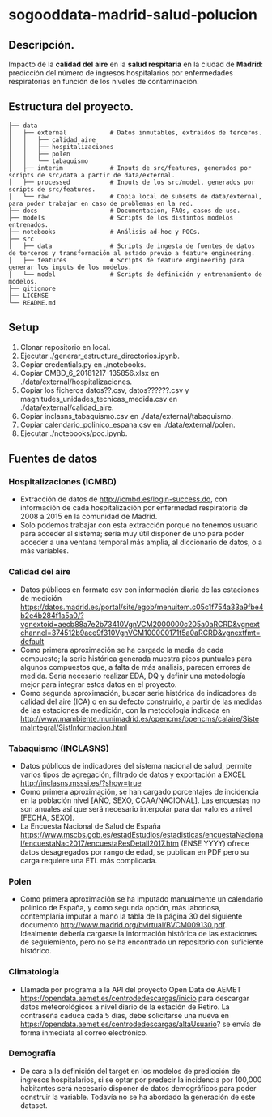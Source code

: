 # sogooddata-madrid-salud-polucion

## Descripción.
Impacto de la **calidad del aire** en la **salud respitaria** en la ciudad de **Madrid**: predicción del número de ingresos hospitalarios por enfermedades respiratorias en función de los niveles de contaminación.

## Estructura del proyecto.
 
    ├── data
    │   ├── external            # Datos inmutables, extraídos de terceros.
    │   │   ├── calidad_aire
    │   │   ├── hospitalizaciones
    │   │   ├── polen
    │   │   └── tabaquismo
    │   ├── interim             # Inputs de src/features, generados por scripts de src/data a partir de data/external.
    │   ├── processed           # Inputs de los src/model, generados por scripts de src/features.
    │   └── raw                 # Copia local de subsets de data/external, para poder trabajar en caso de problemas en la red.
    ├── docs                    # Documentación, FAQs, casos de uso.
    ├── models                  # Scripts de los distintos modelos entrenados.
    ├── notebooks               # Análisis ad-hoc y POCs.
    ├── src
    │   ├── data                # Scripts de ingesta de fuentes de datos de terceros y transformación al estado previo a feature engineering.
    │   ├── features            # Scripts de feature engineering para generar los inputs de los modelos.
    │   └── model               # Scripts de definición y entrenamiento de modelos.
    ├── gitignore
    ├── LICENSE
    └── README.md

## Setup

1. Clonar repositorio en local.
2. Ejecutar ./generar_estructura_directorios.ipynb.
3. Copiar credentials.py en ./notebooks.
4. Copiar CMBD_6_20181217-135856.xlsx en ./data/external/hospitalizaciones.
5. Copiar los ficheros datos??.csv, datos??????.csv y magnitudes_unidades_tecnicas_medida.csv en ./data/external/calidad_aire.
6. Copiar inclasns_tabaquismo.csv en ./data/external/tabaquismo.
7. Copiar calendario_polinico_espana.csv en ./data/external/polen.
8. Ejecutar ./notebooks/poc.ipynb.

## Fuentes de datos
### Hospitalizaciones (ICMBD)
* Extracción de datos de http://icmbd.es/login-success.do, con información de cada hospitalización por enfermedad respiratoria de 2008 a 2015 en la comunidad de Madrid.
* Solo podemos trabajar con esta extracción porque no tenemos usuario para acceder al sistema; sería muy útil disponer de uno para poder acceder a una ventana temporal más amplia, al diccionario de datos, o a más variables.
### Calidad del aire
* Datos públicos en formato csv con información diaria de las estaciones de medición https://datos.madrid.es/portal/site/egob/menuitem.c05c1f754a33a9fbe4b2e4b284f1a5a0/?vgnextoid=aecb88a7e2b73410VgnVCM2000000c205a0aRCRD&vgnextchannel=374512b9ace9f310VgnVCM100000171f5a0aRCRD&vgnextfmt=default
* Como primera aproximación se ha cargado la media de cada compuesto; la serie histórica generada muestra picos puntuales para algunos compuestos que, a falta de más análisis, parecen errores de medida. Sería necesario realizar EDA, DQ y definir una metodología mejor para integrar estos datos en el proyecto.
* Como segunda aproximación, buscar serie histórica de indicadores de calidad del aire (ICA) o en su defecto construirlo, a partir de las medidas de las estaciones de medición, con la metodologia indicada en http://www.mambiente.munimadrid.es/opencms/opencms/calaire/SistemaIntegral/SistInformacion.html
### Tabaquismo (INCLASNS)
* Datos públicos de indicadores del sistema nacional de salud, permite varios tipos de agregación, filtrado de datos y exportación a EXCEL http://inclasns.msssi.es/?show=true
* Como primera aproximación, se han cargado porcentajes de incidencia en la población  nivel [AÑO, SEXO, CCAA/NACIONAL]. Las encuestas no son anuales así que será necesario interpolar para dar valores a nivel [FECHA, SEXO].
* La Encuesta Nacional de Salud de España https://www.mscbs.gob.es/estadEstudios/estadisticas/encuestaNacional/encuestaNac2017/encuestaResDetall2017.htm (ENSE YYYY) ofrece datos desagregados por rango de edad, se publican en PDF pero su carga requiere una ETL más complicada.
### Polen
* Como primera aproximación se ha imputado manualmente un calendario polínico de España, y como segunda opción, más laboriosa, contemplaría imputar a mano la tabla de la página 30 del siguiente documento http://www.madrid.org/bvirtual/BVCM009130.pdf. Idealmente debería cargarse la información histórica de las estaciones de seguiemiento, pero no se ha encontrado un repositorio con suficiente histórico.
### Climatología
* Llamada por programa a la API del proyecto Open Data de AEMET https://opendata.aemet.es/centrodedescargas/inicio para descargar datos meteorológicos a nivel diario de la estación de Retiro. La contraseña caduca cada 5 días, debe solicitarse una nueva en https://opendata.aemet.es/centrodedescargas/altaUsuario? se envía de forma inmediata al correo electrónico.
### Demografía
* De cara a la definición del target en los modelos de predicción de ingresos hospitalarios, si se optar por predecir la incidencia por 100,000 habitantes será necesario disponer de datos demográficos para poder construir la variable. Todavía no se ha abordado la generación de este dataset.
